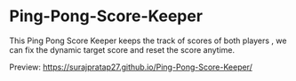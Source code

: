 # Ping-Pong-Score-Keeper
This Ping Pong Score Keeper keeps the track of scores of both players , we can fix the dynamic target score and reset the score anytime.

Preview: https://surajpratap27.github.io/Ping-Pong-Score-Keeper/
